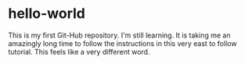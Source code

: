 # hello-world
This is my first Git-Hub repository. I'm still learning.
It is taking me an amazingly long time to follow the instructions in this very east to follow tutorial. This feels like a very different word. 
